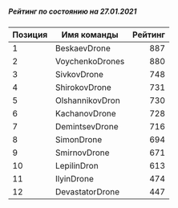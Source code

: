 ##### Рейтинг по состоянию на 27.01.2021

Позиция|Имя команды|Рейтинг
---|---|---:
1|BeskaevDrone|887
2|VoychenkoDrones|880
3|SivkovDrone|748
4|ShirokovDrone|731
5|OlshannikovDron|730
6|KachanovDrone|728
7|DemintsevDrone|716
8|SimonDrone|694
9|SmirnovDrone|671
10|LepilinDron|613
11|IlyinDrone|474
12|DevastatorDrone|447

